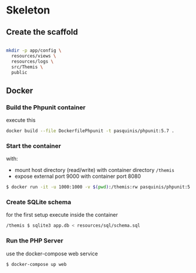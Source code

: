 # Skeleton


## Create the scaffold

```bash

mkdir -p app/config \
  resources/views \
  resources/logs \
  src/Themis \
  public

```

## Docker


### Build the Phpunit container

execute this

```bash
docker build --file DockerfilePhpunit -t pasquinis/phpunit:5.7 .
```

### Start the container

with:
- mount host directory (read/write) with container directory `/themis`
- expose external port 9000 with container port 8080

```bash
$ docker run -it -u 1000:1000 -v $(pwd):/themis:rw pasquinis/phpunit:5.7 sh
```

### Create SQLite schema

for the first setup execute inside the container

```bash
/themis $ sqlite3 app.db < resources/sql/schema.sql
```

### Run the PHP Server

use the docker-compose web service

```bash
$ docker-compose up web
```
